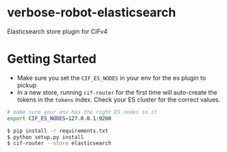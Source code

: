# verbose-robot-elasticsearch
Elasticsearch store plugin for CIFv4


# Getting Started
* Make sure you set the `CIF_ES_NODES` in your env for the es plugin to pickup
* In a new store, running `cif-router` for the first time will auto-create the tokens in the `tokens` index. Check your ES cluster for the correct values.

```bash
# make sure your env has the right ES nodes in it
export CIF_ES_NODES=127.0.0.1:9200

$ pip install -r requirements.txt
$ python setup.py install
$ cif-router --store elasticsearch
```
